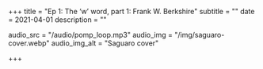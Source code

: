 +++
title = "Ep 1: The ‘w’ word, part 1: Frank W. Berkshire"
subtitle = ""
date = 2021-04-01
description = ""

audio_src = "/audio/pomp_loop.mp3"
audio_img = "/img/saguaro-cover.webp"
audio_img_alt = "Saguaro cover"

+++